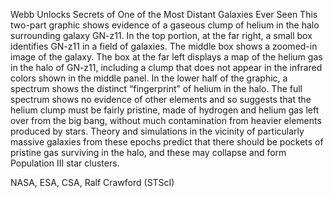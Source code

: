 Webb Unlocks Secrets of One of the Most Distant Galaxies Ever Seen 
 This two-part graphic shows evidence of a gaseous clump of helium in the halo surrounding galaxy GN-z11. In the top portion, at the far right, a small box identifies GN-z11 in a field of galaxies. The middle box shows a zoomed-in image of the galaxy. The box at the far left displays a map of the helium gas in the halo of GN-z11, including a clump that does not appear in the infrared colors shown in the middle panel. In the lower half of the graphic, a spectrum shows the distinct “fingerprint” of helium in the halo. The full spectrum shows no evidence of other elements and so suggests that the helium clump must be fairly pristine, made of hydrogen and helium gas left over from the big bang, without much contamination from heavier elements produced by stars. Theory and simulations in the vicinity of particularly massive galaxies from these epochs predict that there should be pockets of pristine gas surviving in the halo, and these may collapse and form Population III star clusters.

NASA, ESA, CSA, Ralf Crawford (STScI)